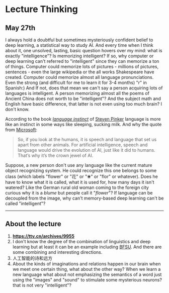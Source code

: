 # Lecture Thinking

## May 27th

I always hold a doubtful but sometimes mysteriously confident belief to deep learning, a statistical way to study AI. And every time when I think about it, one unsolved, lasting, basic question hovers over my mind: what is exactly "intelligence"? Is memorizing intelligent? If so, why computer or deep learning can't referred to "intelligent" since they can memorize a ton of things. Computer could memorize lots of pictures - millions of pictures, sentences - even the large wikipedia or the all works Shakespeare have created. Computer could memorize almost all language pronunciations. Even the strong (and difficult for me to learn it for 3-4 months) "r" in Spanish:) And If not, does that mean we can't say a person acquiring lots of languages is intelligent. A person memorizing almost all the poems of Ancient China does not worth to be "intelligent"? And the subject math and English have basic difference, that latter is not even using too much brain? I don't know.

According to the book [*language instinct*](https://en.wikipedia.org/wiki/The_Language_Instinct) of [Steven Pinker](https://stevenpinker.com/) language is more like an instinct in some ways like sleeping, sucking milk. And why the quote from [Microsoft](https://www.microsoft.com/en-us/research/blog/speech-and-language-the-crown-jewel-of-ai-with-dr-xuedong-huang/):

> So, if you look at the humans, it is speech and language that set us apart from other animals. For artificial intelligence, speech and language would drive the evolution of AI, just like it did to humans. That’s why it’s the crown jewel of AI.

Suppose, a new person don't use any language like the current mature object recognizing system. He could recognize this one belongs to some class (which labels "flower" or "花" or "❀" or "flor" or whatever). Does he have to know what it is called, what it is used for, how many days it isn't watered? Like the German rural old woman coming to the foreign city curious why it is a *blume* but people call it "*flower*"? If language can be decoupled from the image, why can't memory-based deep learning can't be called "intelligent"?  

---

## About the lecture

1. **https://ttv.cn/archives/9955**
2. I don't know the degree of the combination of linguistics and deep learning but at least it can be an example including [BFSU](https://mp.weixin.qq.com/s/wC3gnTJv2FCG8IPn9aQe0Q). And there are some combining and interesting directions.
3. 人工智能的诗和远方
4. About the kinds of imaginations and relations happen in our brain when we meet one certain thing, what about the other way? When we learn a new language what about not emphasizing the semantics of a word just using the "images" and "sound" to stimulate some mysterious neurons? that is not very "intelligent"?
